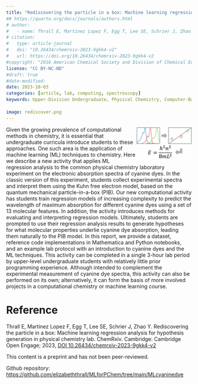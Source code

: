 ```yaml
---
title: "Rediscovering the particle in a box: Machine learning regression analysis for hypothesis generation in physical chemistry lab"
## https://quarto.org/docs/journals/authors.html
# author:
#   - name: Thrall E, Martinez Lopez F, Egg T, Lee SE, Schrier J, Zhao Y
# citation:
#   type: article-journal
#   doi: "10.26434/chemrxiv-2023-9gkk4-v2"
#   url: https://doi.org/10.26434/chemrxiv-2023-9gkk4-v2
#copyright: "2016 American Chemical Society and Division of Chemical Education, Inc."
license: "CC BY-NC-ND"
#draft: true
#date-modified:
date: 2023-10-03
categories: [article, lab, computing, spectroscopy]
keywords: Upper-Division Undergraduate, Physical Chemistry, Computer-Based Learning, Computational Chemistry, Machine Learning, Spectroscopy, Cyanine

image: rediscover.png
---
```

<img src="rediscover.png" width="30%" align="right"/>

Given the growing prevalence of computational methods in chemistry, it is essential that undergraduate curricula introduce students to these approaches. One such area is the application of machine learning (ML) techniques to chemistry. Here we describe a new activity that applies ML regression analysis to the common physical chemistry laboratory experiment on the electronic absorption spectra of cyanine dyes. In the classic version of this experiment, students collect experimental spectra and interpret them using the Kuhn free electron model, based on the quantum mechanical particle-in-a-box (PIB). Our new computational activity has students train regression models of increasing complexity to predict the wavelength of maximum absorption for different cyanine dyes using a set of 13 molecular features. In addition, the activity introduces methods for evaluating and interpreting regression models. Ultimately, students are prompted to use their regression analysis results to generate hypotheses for what molecular properties underlie cyanine dye absorption, leading them naturally to the PIB model. In this report, we provide a dataset, reference code implementations in Mathematica and Python notebooks, and an example lab protocol with an introduction to cyanine dyes and the ML techniques. This activity can be completed in a single 3-hour lab period by upper-level undergraduate students with relatively little prior programming experience. Although intended to complement the experimental measurement of cyanine dye spectra, this activity can also be performed on its own; alternatively, it can form the basis of more involved projects in a computational chemistry or machine learning course.


# Reference

Thrall E, Martinez Lopez F, Egg T, Lee SE, Schrier J, Zhao
Y. Rediscovering the particle in a box: Machine learning regression
analysis for hypothesis generation in physical chemistry
lab. ChemRxiv. Cambridge: Cambridge Open Engage; 2023,
[DOI
10.26434/chemrxiv-2023-9gkk4-v2](https://doi.org/10.26434/chemrxiv-2023-9gkk4-v2)

This content is a preprint and has not been peer-reviewed.

Github repository: <https://github.com/elizabeththrall/MLforPChem/tree/main/MLcyaninedye>

<span hidden>KEYWORDS: Upper-Division Undergraduate, Physical Chemistry, Computer-Based Learning, Computational
Chemistry, Machine Learning, Spectroscopy, Cyanine
</span>

